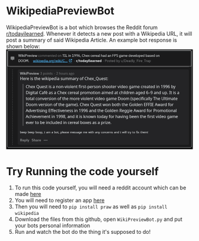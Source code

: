 # WikipediaPreviewBot
  WikipediaPreviewBot is a bot which browses the Reddit forum [r/todayilearned](https://www.reddit.com/r/todayilearned/). Whenever it detects a new post with a Wikipedia URL, it will post a summary of said Wikipedia Article. An example bot response is shown below:
![image](https://github.com/JohnPalevich/WikipediaPreviewBot/blob/master/example.PNG)

# Try Running the code yourself
  1. To run this code yourself, you will need a reddit account which can be made [here](https://www.reddit.com/register/)
  2. You will need to register an app [here](https://ssl.reddit.com/prefs/apps/)
  3. Then you will need to <code>pip install praw</code> as well as <code>pip install wikipedia</code>
  4. Download the files from this github, open <code>WikiPreviewBot.py</code> and put your bots personal information
  5. Run and watch the bot do the thing it's supposed to do!
  

